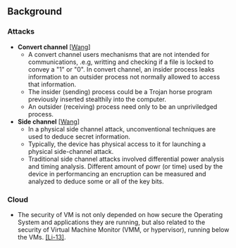 ## Background


### Attacks
- **Convert channel** [[Wang]](http://citeseerx.ist.psu.edu/viewdoc/download?doi=10.1.1.190.1003&rep=rep1&type=pdf)
  - A convert channel users mechanisms that are not intended for communications, .e.g, writting and checking if a file is locked to convey a "1" or "0". In convert channel, an insider process leaks information to an outsider process not normally allowed to access that information. 
  - The insider (sending) process could be a Trojan horse program previously inserted stealthily into the computer.
  - An outsider (receiving) process need only to be an unpriviledged process.
- **Side channel** [[Wang]](http://citeseerx.ist.psu.edu/viewdoc/download?doi=10.1.1.190.1003&rep=rep1&type=pdf)
  - In a physical side channel attack, unconventional techniques are used to deduce secret information. 
  - Typically, the device has physical access to it for launching a physical side-channel attack. 
  - Traditional side channel attacks involved differential power analysis and timing analysis. Different amount of powr (or time) used by the device in performancing an encruption can be measured and analyzed to deduce some or all of the key bits.


### Cloud
- The security of VM is not only depended on how secure the Operating System and applications they are running, but also related to the security of Virtual Machine Monitor (VMM, or hypervisor), running below the VMs. [[Li-13]](http://www.people.vcu.edu/~xhe2/publications/Conferences/Li-Secrypt12.pdf).
